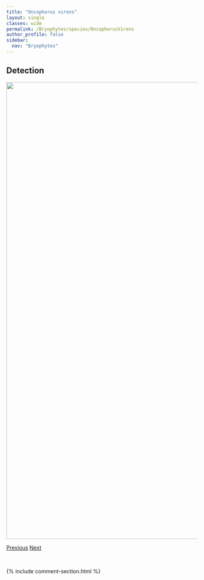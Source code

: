 ```yaml
---
title: "Oncophorus virens"
layout: single
classes: wide
permalink: /Bryophytes/species/OncophorusVirens
author_profile: false
sidebar:
  nav: "Bryophytes"
---
```


<h2>Detection</h2>

<a href="https://drive.google.com/uc?export=view&id=14kHPfzqeATNx3c309O6iqFFvXjuFspci">
<img src="https://drive.google.com/uc?export=view&id=14kHPfzqeATNx3c309O6iqFFvXjuFspci" height = "1200" width = "800">
</a>


<a href="/DevelopmentWebsite/Bryophytes/species/OdontoschismaDenudatum" class="pagination--pager" title="Odontoschisma denudatum">Previous</a> <a href="/DevelopmentWebsite/Bryophytes/species/OncophorusWahlenbergii" class="pagination--pager" title="Oncophorus wahlenbergii">Next</a>

<p>&nbsp;</p>

{% include comment-section.html %}
